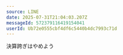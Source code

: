 ```yaml
---
source: LINE
date: 2025-07-31T21:04:03.207Z
messageId: 572379116419154041
userId: Ub72e0555cbf4df6c5440b4dc7993c71d
---
```


決算跨ぎはやめよう
